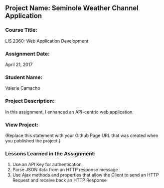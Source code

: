 ## Project Name:  Seminole Weather Channel Application

### Course Title:
LIS 2360:  Web Application Development

### Assignment Date:  
April 21, 2017

### Student Name:  
Valerie Camacho

### Project Description:
In this assignment, I enhanced an API-centric web application.

### View Project:
(Replace this statement with your Github Page URL that was created when you 
 published the project.)

### Lessons Learned in the Assignment:
1. Use an API Key for authentication
2. Parse JSON data from an HTTP response message
3. Use Ajax methods and properties that allow the Client to send an HTTP Request and receive back an
HTTP Response
